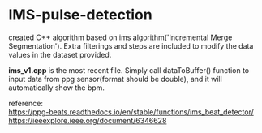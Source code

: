 # IMS-pulse-detection
created C++ algorithm based on ims algorithm('Incremental Merge Segmentation'). Extra filterings and steps are included to modify the data values in the dataset provided.

**ims_v1.cpp** is the most recent file. Simply call dataToBuffer() function to input data from ppg sensor(format should be double), and it will automatically show the bpm.


reference:<br />
https://ppg-beats.readthedocs.io/en/stable/functions/ims_beat_detector/ <br />
https://ieeexplore.ieee.org/document/6346628
